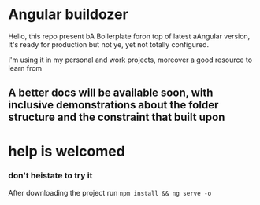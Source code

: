 # Angular buildozer
Hello, this repo present bA Boilerplate foron top of latest aAngular version, It's ready for production but not ye, yet not totally configured.

I'm using it in my personal and work projects, moreover a good resource to learn from

## A better docs will be available soon, with inclusive demonstrations about the folder structure and the constraint that built upon

# help is welcomed

### don't heistate to try it

After downloading the project run `npm install && ng serve -o`
<!--stackedit_data:
eyJoaXN0b3J5IjpbLTEwODc0NjM1NDFdfQ==
-->